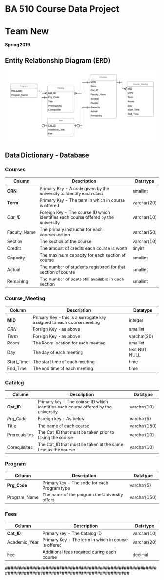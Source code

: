 # BA 510 Course Data Project
# Team New
__Spring 2019__

## Entity Relationship Diagram (ERD)

![](CourseDatabaseERD.png)

## Data Dictionary - Database

### Courses
| Column      | Description | Datatype |
| ----------- | ----------- | -------- |
| __CRN__     | Primary Key - A code given by the university to identify each class   |   smallint   |
| __Term__     | Primary Key - The term in which in course is offered   |   varchar(20)   |
| *Cat_ID*  | Foreign Key - The course ID which identifies each course offered by the university   |   varchar(10)   |
| Faculty_Name | The primary instructor for each course/section   |   varchar(50)   |
| Section | The section of the course   |   varchar(10)   |
| Credits  | The amount of credits each course is worth   |   tinyint   |   
| Capacity     | The maximum capacity for each section of course   |   smallint   |
| Actual  | The number of students registered for that section of course   |   smallint   |
| Remaining  | The number of seats still available in each section     |   smallint   |

### Course_Meeting
| Column      | Description | Datatype |
| ----------- | ----------- | -------- |
| __MID__     | Primary Key - this is a surrogate key assigned to each course meeting   |   integer   |
| *CRN*  | Foreign Key - as above   |   smallint  |
| *Term*  | Foreign Key - as above   |   varchar(20)   |
| Room   | The Room location for each meeting   |   smallint   |
| Day  | The day of each meeting   |   text NOT NULL   |
| Start_Time     | The start time of each meeting   |   time   |
| End_Time  | The end time of each meeting   |   time   |

### Catalog
| Column      | Description | Datatype |
| ----------- | ----------- | -------- |
| __Cat_ID__     | Primary key - The course ID which identifies each course offered by the university   |   varchar(10)   |
| *Prg_Code*    | Foreign key - As below   |   varchar(5)   |
| Title  | The name of each course   |   varchar(150)   |
| Prerequisites  | The Cat_ID that must be taken prior to taking the course   |   varchar(10)   |   
| Corequisites  | The Cat_ID that must be taken at the same time as the course   |   varchar(10)   |

### Program
| Column      | Description | Datatype |
| ----------- | ----------- | -------- |
| __Prg_Code__     | Primary key - The code for each Program type   |   varchar(5)   |
| Program_Name | The name of the program the University offers   |  varchar(150)   | 

### Fees
| Column      | Description | Datatype |
| ----------- | ----------- | -------- |
| __Cat_ID__     | Primary key - The Catalog ID   |   varchar(10)   |
| Academic_Year     | Primary Key - The term in which in course is offered   |   varchar(20)   |
| Fee | Additional fees required during each course   |   decimal   |


######################################################################################################
